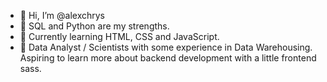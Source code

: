 - 👋 Hi, I’m @alexchrys
- 🌱 SQL and Python are my strengths.
- 🏁 Currently learning HTML, CSS and JavaScript.
- 🧠 Data Analyst / Scientists with some experience in Data Warehousing. Aspiring to learn more about backend development with a little frontend sass.

<!---
alexchrys/alexchrys is a ✨ special ✨ repository because its `README.md` (this file) appears on your GitHub profile.
You can click the Preview link to take a look at your changes.
--->
